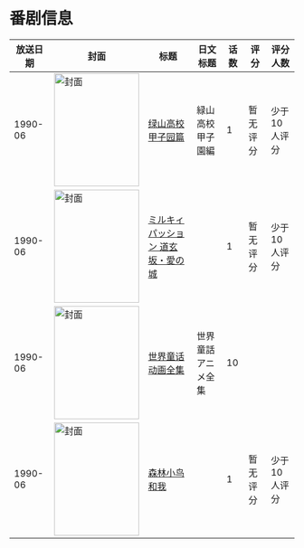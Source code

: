 # 番剧信息

|放送日期|封面|标题|日文标题|话数|评分|评分人数|
|---|---|---|---|---|---|---|
|1990-06|<img src="//lain.bgm.tv/pic/cover/c/0b/bb/110143_ZKczM.jpg" alt="封面" style="width:150px;height:200px;object-fit:cover;">|[绿山高校 甲子园篇](https://bangumi.tv/subject/110143)|緑山高校 甲子園編|1|暂无评分|少于10人评分|
|1990-06|<img src="//lain.bgm.tv/pic/cover/c/15/a9/109572_zLvky.jpg" alt="封面" style="width:150px;height:200px;object-fit:cover;">|[ミルキィ パッション 道玄坂・愛の城](https://bangumi.tv/subject/109572)||1|暂无评分|少于10人评分|
|1990-06|<img src="//lain.bgm.tv/pic/cover/c/7d/a2/314430_XEy9e.jpg" alt="封面" style="width:150px;height:200px;object-fit:cover;">|[世界童话动画全集](https://bangumi.tv/subject/314430)|世界童話アニメ全集|10|||
|1990-06|<img src="//lain.bgm.tv/pic/cover/c/ba/c6/173251_nFNNN.jpg" alt="封面" style="width:150px;height:200px;object-fit:cover;">|[森林小鸟和我](https://bangumi.tv/subject/173251)||1|暂无评分|少于10人评分|
